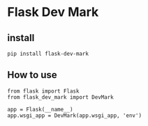 # Flask Dev Mark

## install

```
pip install flask-dev-mark
```

## How to use

```
from flask import Flask
from flask_dev_mark import DevMark

app = Flask(__name__)
app.wsgi_app = DevMark(app.wsgi_app, 'env')
```